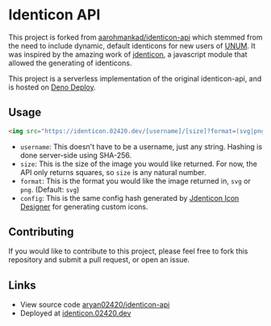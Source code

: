 # Identicon API

This project is forked from [aarohmankad/identicon-api](https://github.com/aarohmankad/identicon-api) which stemmed from the need to include dynamic, default identicons for new users of [UNUM](http://unum.la/). It was inspired by the amazing work of [jdenticon](https://github.com/dmester/jdenticon), a javascript module that allowed the generating of identicons.

This project is a serverless implementation of the original identicon-api, and is hosted on [Deno Deploy](https://deno.com/deploy).

## Usage

```html
<img src="https://identicon.02420.dev/[username]/[size]?format=(svg|png)&config=">
```

- `username`: This doesn't have to be a username, just any string. Hashing is done server-side using SHA-256.
- `size`: This is the size of the image you would like returned. For now, the API only returns squares, so `size` is any natural number.
- `format`: This is the format you would like the image returned in, `svg` or `png`. (Default: `svg`)
- `config`: This is the same config hash generated by [Jdenticon Icon Designer](https://jdenticon.com/icon-designer.html) for generating custom icons.


## Contributing

If you would like to contribute to this project, please feel free to fork this repository and submit a pull request, or open an issue.

## Links

- View source code [aryan02420/identicon-api](https://github.com/aryan02420/identicon-api)
- Deployed at [identicon.02420.dev](https://identicon.02420.dev)

